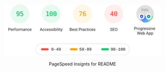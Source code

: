 <p align="center">
	<img src="./assets/banner.svg" width="800px">
</p>

<p align="center">PageSpeed Insignts for README</p>